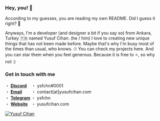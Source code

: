 ### Hey, you! 👋

According to my guesses, you are reading my own README. Did I guess it right? 👀 

Anyways, I'm a developer (and designer a bit if you say so) from Ankara, Turkey 🇹🇷 named Yusuf Cihan. (he / him) I love to creating new unique things that has not been made before. Maybe that's why I'm busy most of the times than usual, who knows. ⏱ You can check my projects here. And you can star them when you feel generous. Because it is free to ⭐, so why not :)

### Get in touch with me
・ [**Discord**](https://discordapp.com/users/606069009913348096)&nbsp;&nbsp;&nbsp;&nbsp;・ ysfchn#0001<br>
・ [**Email**](https://discordapp.com/users/606069009913348096)&nbsp;&nbsp;&nbsp;&nbsp;&nbsp;&nbsp;&nbsp;&nbsp;・ contact[at]yusufcihan.com<br>
・ [**Telegram**](https://t.me/ysfchn)&nbsp;・ ysfchn<br>
・ [**Website**](https://yusufcihan.com)&nbsp;&nbsp;&nbsp;・ yusufcihan.com

[![Yusuf Cihan](https://github-readme-stats.vercel.app/api?username=ysfchn&show_icons=true&count_private=true&theme=dark)](https://yusufcihan.com)
